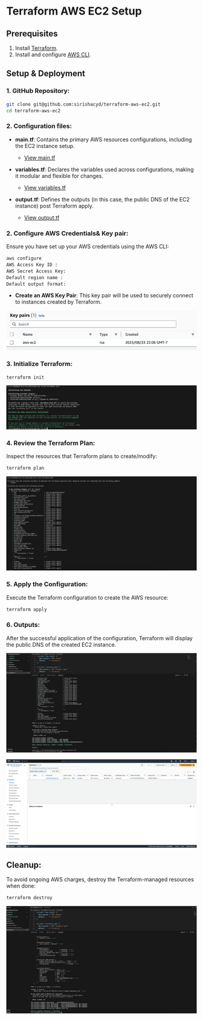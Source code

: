 # Terraform AWS EC2 Setup
## Prerequisites

1. Install [Terraform](https://learn.hashicorp.com/tutorials/terraform/install-cli).
2. Install and configure [AWS CLI](https://aws.amazon.com/cli/).

## Setup & Deployment

### 1. GitHub Repository:

```bash
git clone git@github.com:sirishacyd/terraform-aws-ec2.git
cd terraform-aws-ec2
```
### 2. Configuration files:

- **main.tf**: Contains the primary AWS resources configurations, including the EC2 instance setup.
  - [View main.tf](https://github.com/sirishacyd/terraform-aws-ec2/blob/main/main.tf)
  
- **variables.tf**: Declares the variables used across configurations, making it modular and flexible for changes.
  - [View variables.tf](https://github.com/sirishacyd/terraform-aws-ec2/blob/main/variables.tf)

- **output.tf**: Defines the outputs (in this case, the public DNS of the EC2 instance) post Terraform apply.
  - [View output.tf](https://github.com/sirishacyd/terraform-aws-ec2/blob/main/output.tf)



### 2. Configure AWS Credentials& Key pair:

Ensure you have set up your AWS credentials using the AWS CLI:

```bash
aws configure
AWS Access Key ID : 
AWS Secret Access Key: 
Default region name : 
Default output format:
```

- **Create an AWS Key Pair**:
This key pair will be used to securely connect to instances created by Terraform.

![keypair](screenshots/keypair.png)

### 3. Initialize Terraform:

```bash
terraform init
```
![init](screenshots/init.png)
  
### 4. Review the Terraform Plan:

Inspect the resources that Terraform plans to create/modify:

```bash
terraform plan
```
 ![plan](screenshots/plan.png)
 
### 5. Apply the Configuration:

Execute the Terraform configuration to create the AWS resource:

```bash
terraform apply
```
 
### 6. Outputs:

After the successful application of the configuration, Terraform will display the public DNS of the created EC2 instance.

 ![dns](screenshots/dns.png)

![ec2](screenshots/ec2.png)

## Cleanup:

To avoid ongoing AWS charges, destroy the Terraform-managed resources when done:

```bash
terraform destroy
```

![destroy](screenshots/destroy.png)
